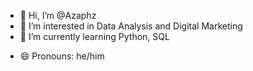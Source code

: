 - 👋 Hi, I’m @Azaphz
- 👀 I’m interested in Data Analysis and Digital Marketing
- 🌱 I’m currently learning Python, SQL
<!--- 💞️ I’m looking to collaborate on ...--->
<!--- 📫 How to reach me ...--->
- 😄 Pronouns: he/him
<!-- ⚡ Fun fact: ... -->

<!---
Azaphz/Azaphz is a ✨ special ✨ repository because its `README.md` (this file) appears on your GitHub profile.
You can click the Preview link to take a look at your changes.
--->
